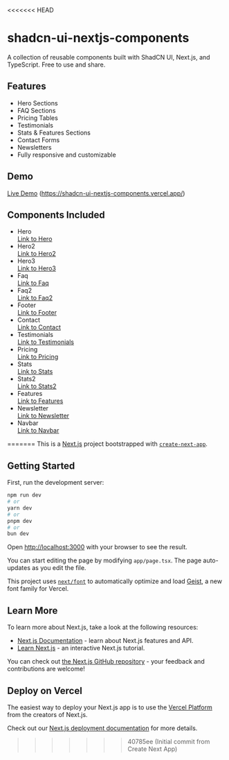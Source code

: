 <<<<<<< HEAD
# shadcn-ui-nextjs-components
A collection of reusable components built with ShadCN UI, Next.js, and TypeScript. Free to use and share.

## Features
- Hero Sections
- FAQ Sections
- Pricing Tables
- Testimonials
- Stats & Features Sections
- Contact Forms
- Newsletters
- Fully responsive and customizable

## Demo
[Live Demo](https://shadcn-ui-nextjs-components.vercel.app/) (https://shadcn-ui-nextjs-components.vercel.app/)

## Components Included
- Hero  
  [Link to Hero](https://github.com/alif7laksono/shadcn-ui-nextjs-components/blob/main/app/components/components/Hero.tsx)
- Hero2  
  [Link to Hero2](https://github.com/alif7laksono/shadcn-ui-nextjs-components/blob/main/app/components/components/Hero2.tsx)
- Hero3  
  [Link to Hero3](https://github.com/alif7laksono/shadcn-ui-nextjs-components/blob/main/app/components/components/Hero3.tsx)
- Faq  
  [Link to Faq](https://github.com/alif7laksono/shadcn-ui-nextjs-components/blob/main/app/components/components/Faq.tsx)
- Faq2  
  [Link to Faq2](https://github.com/alif7laksono/shadcn-ui-nextjs-components/blob/main/app/components/components/Faq2.tsx)
- Footer  
  [Link to Footer](https://github.com/alif7laksono/shadcn-ui-nextjs-components/blob/main/app/components/components/Footer.tsx)
- Contact  
  [Link to Contact](https://github.com/alif7laksono/shadcn-ui-nextjs-components/blob/main/app/components/components/Contact.tsx)
- Testimonials  
  [Link to Testimonials](https://github.com/alif7laksono/shadcn-ui-nextjs-components/blob/main/app/components/components/Testimonials.tsx)
- Pricing  
  [Link to Pricing](https://github.com/alif7laksono/shadcn-ui-nextjs-components/blob/main/app/components/components/Pricing.tsx)
- Stats  
  [Link to Stats](https://github.com/alif7laksono/shadcn-ui-nextjs-components/blob/main/app/components/components/Stats.tsx)
- Stats2  
  [Link to Stats2](https://github.com/alif7laksono/shadcn-ui-nextjs-components/blob/main/app/components/components/Stats2.tsx)
- Features  
  [Link to Features](https://github.com/alif7laksono/shadcn-ui-nextjs-components/blob/main/app/components/components/Features.tsx)
- Newsletter  
  [Link to Newsletter](https://github.com/alif7laksono/shadcn-ui-nextjs-components/blob/main/app/components/components/Newsletter.tsx)
- Navbar  
  [Link to Navbar](https://github.com/alif7laksono/shadcn-ui-nextjs-components/blob/main/app/components/Navbar.tsx)


=======
This is a [Next.js](https://nextjs.org) project bootstrapped with [`create-next-app`](https://nextjs.org/docs/app/api-reference/cli/create-next-app).

## Getting Started

First, run the development server:

```bash
npm run dev
# or
yarn dev
# or
pnpm dev
# or
bun dev
```

Open [http://localhost:3000](http://localhost:3000) with your browser to see the result.

You can start editing the page by modifying `app/page.tsx`. The page auto-updates as you edit the file.

This project uses [`next/font`](https://nextjs.org/docs/app/building-your-application/optimizing/fonts) to automatically optimize and load [Geist](https://vercel.com/font), a new font family for Vercel.

## Learn More

To learn more about Next.js, take a look at the following resources:

- [Next.js Documentation](https://nextjs.org/docs) - learn about Next.js features and API.
- [Learn Next.js](https://nextjs.org/learn) - an interactive Next.js tutorial.

You can check out [the Next.js GitHub repository](https://github.com/vercel/next.js) - your feedback and contributions are welcome!

## Deploy on Vercel

The easiest way to deploy your Next.js app is to use the [Vercel Platform](https://vercel.com/new?utm_medium=default-template&filter=next.js&utm_source=create-next-app&utm_campaign=create-next-app-readme) from the creators of Next.js.

Check out our [Next.js deployment documentation](https://nextjs.org/docs/app/building-your-application/deploying) for more details.
>>>>>>> 40785ee (Initial commit from Create Next App)
